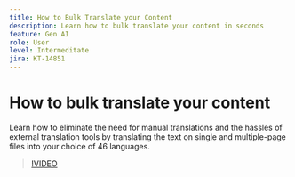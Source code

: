 ```yaml
---
title: How to Bulk Translate your Content
description: Learn how to bulk translate your content in seconds
feature: Gen AI
role: User
level: Intermeditate
jira: KT-14851
---
```

# How to bulk translate your content

Learn how to eliminate the need for manual translations and the hassles of external translation tools by translating the text on single and multiple-page files into your choice of 46 languages.

>[!VIDEO](https://video.tv.adobe.com/v/3427023?quality=12&learn=on&hidetitle=true)
